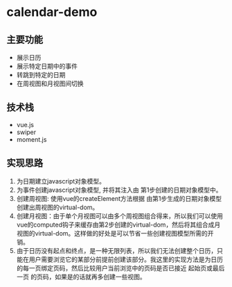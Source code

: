 # calendar-demo

## 主要功能
 * 展示日历
 * 展示特定日期中的事件
 * 转跳到特定的日期
 * 在周视图和月视图间切换
## 技术栈
  * vue.js
  * swiper
  * moment.js
## 实现思路
  1. 为日期建立javascript对象模型。
  2. 为事件创建javascript对象模型, 并将其注入由 第1步创建的日期对象模型中。
  3. 创建周视图: 使用vue的createElement方法根据 由第1步生成的日期对象模型 创建出周视图的virtual-dom。
  4. 创建月视图：由于单个月视图可以由多个周视图组合得来，所以我们可以使用vue的computed钩子来缓存由第2步创建的virtual-dom，然后将其组合成月视图的virtual-dom。这样做的好处是可以节省一些创建视图模型所需的开销。
  5. 由于日历没有起点和终点，是一种无限列表，所以我们无法创建整个日历，只能在用户需要浏览它的某部分前提前创建该部分。我这里的实现方法是为日历的每一页绑定页码，然后比较用户当前浏览中的页码是否已接近 起始页或最后一页 的页码，如果是的话就再多创建一些视图。

